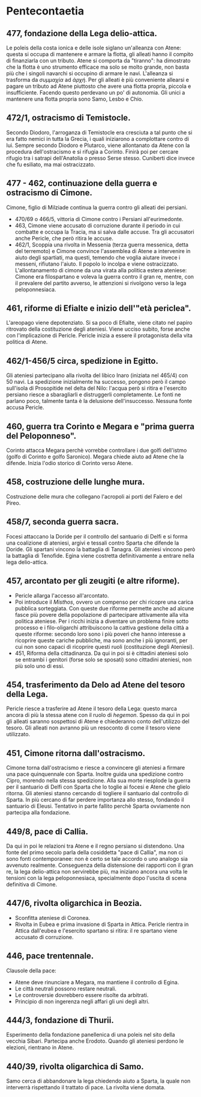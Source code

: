 # Pentecontaetia
## 477, fondazione della Lega delio-attica.
Le poleis della costa ionica e delle isole siglano un'alleanza con Atene: questa si occupa di mantenere e armare la flotta, gli alleati hanno il compito di finanziarla con un tributo. Atene si comporta da "tiranno": ha dimostrato che la flotta è uno strumento efficace ma solo se molto grande, non basta più che i singoli navarchi si occupino di armare le navi. L'alleanza si trasforma da _συμμαχία_ ad _ἀρχή_. Per gli alleati è più conveniente allearsi e pagare un tributo ad Atene piuttosto che avere una flotta propria, piccola e insufficiente. Facendo questo perdevano un po' di autonomia. Gli unici a mantenere una flotta propria sono Samo, Lesbo e Chio.

## 472/1, ostracismo di Temistocle.
Secondo Diodoro, l'arroganza di Temistocle era cresciuta a tal punto che si era fatto nemici in tutta la Grecia, i quali iniziarono a complottare contro di lui. Sempre secondo Diodoro e Plutarco, viene allontanato da Atene con la procedura dell'ostracismo e si rifugia a Corinto. Finirà poi per cercare rifugio tra i satrapi dell'Anatolia o presso Serse stesso. Cuniberti dice invece che fu esiliato, ma mai ostracizzato.

## 477 - 462, continuazione della guerra e ostracismo di Cimone.
Cimone, figlio di Milziade continua la guerra contro gli alleati dei persiani.
* 470/69 o 466/5, vittoria di Cimone contro i Persiani all'eurimedonte.
* 463, Cimone viene accusato di corruzione durante il periodo in cui combatte e occupa la Tracia, ma si salva dalle accuse. Tra gli accusatori anche Pericle, che però ritira le accuse.
* 462/1, Scoppia una rivolta in Messenia (terza guerra messenica, detta del terremoto) e Cimone convince l'assemblea di Atene a intervenire in aiuto degli spartiati, ma questi, temendo che voglia aiutare invece i messeni, rifiutano l'aiuto. Il popolo lo incolpa e viene ostracizzato. L'allontanamento di cimone da una virata alla politica estera ateniese: Cimone era filospartano e voleva la guerra contro il gran re, mentre, con il prevalere del partito avverso, le attenzioni si rivolgono verso la lega peloponnesiaca.

## 461, riforme di Efialte e inizio dell'"età periclea".
L'areopago viene depotenziato. Si sa poco di Efialte, viene citato nel papiro ritrovato della costituzione degli ateniesi. Viene ucciso subito, forse anche con l'implicazione di Pericle.
Pericle inizia a essere il protagonista della vita politica di Atene.

## 462/1-456/5 circa, spedizione in Egitto.
Gli ateniesi partecipano alla rivolta del libico Inaro (iniziata nel 465/4) con 50 navi. La spedizione inizialmente ha successo, pongono però il campo sull'isola di Prosopitide nel delta del Nilo: l'acqua però si ritira e l'esercito persiano riesce a sbaragliarli e distruggerli completamente. Le fonti ne parlano poco, talmente tanta è la delusione dell'insuccesso. Nessuna fonte accusa Pericle.

## 460, guerra tra Corinto e Megara e "prima guerra del Peloponneso".
Corinto attacca Megara perchè vorrebbe controllare i due golfi dell'istmo (golfo di Corinto e golfo Saronico). Megara chiede aiuto ad Atene che la difende. Inizia l'odio storico di Corinto verso Atene.

## 458, costruzione delle lunghe mura.
Costruzione delle mura che collegano l'acropoli ai porti del Falero e del Pireo.

## 458/7, seconda guerra sacra.
Focesi attaccano la Doride per il controllo del santuario di Delfi e si forma una coalizione di ateniesi, argivi e tessali contro Sparta che difende la Doride. Gli spartani vincono la battaglia di Tanagra. Gli ateniesi vincono però la battaglia di Tenofide. Egina viene costretta definitivamente a entrare nella lega delio-attica.

## 457, arcontato per gli zeugiti (e altre riforme).
* Pericle allarga l'accesso all'arcontato.
* Poi introduce il _Misthos_, ovvero un compenso per chi ricopre una carica pubblica sorteggiata. Con queste due riforme permette anche ad alcune fasce più povere della popolazione di partecipare attivamente alla vita politica ateniese. Per i ricchi inizia a diventare un problema finire sotto processo e i filo-oligarchi attribuiscono la cattiva gestione della città a queste riforme: secondo loro sono i più poveri che hanno interesse a ricoprire queste cariche pubbliche, ma sono anche i più ignoranti, per cui non sono capaci di ricoprire questi ruoli (costituzione degli Ateniesi).
* 451, Riforma della cittadinanza. Da qui in poi si è cittadini ateniesi solo se entrambi i genitori (forse solo se sposati) sono cittadini ateniesi, non più solo uno di essi.

## 454, trasferimento da Delo ad Atene del tesoro della Lega.
Pericle riesce a trasferire ad Atene il tesoro della Lega: questo marca ancora di più la stessa atene con il ruolo di _hegemon_. Spesso da qui in poi gli alleati saranno sospettosi di Atene e chiederanno conto dell'utilizzo del tesoro. Gli alleati non avranno più un resoconto di come il tesoro viene utilizzato.

## 451, Cimone ritorna dall'ostracismo.
Cimone torna dall'ostracismo e riesce a convincere gli ateniesi a firmare una pace quinquennale con Sparta. Inoltre guida una spedizione contro Cipro, morendo nella stessa spedizione. Alla sua morte riesplode la guerra per il santuario di Delfi con Sparta che lo toglie ai focesi e Atene che glielo ritorna. Gli ateniesi stanno cercando di togliere il santuario dal controllo di Sparta. In più cercano di far perdere importanza allo stesso, fondando il santuario di Eleusi. Tentativo in parte fallito perchè Sparta ovviamente non partecipa alla fondazione.

## 449/8, pace di Callia.
Da qui in poi le relazioni tra Atene e il regno persiano si distendono. Una fonte del primo secolo parla della cosiddetta "pace di Callia", ma non ci sono fonti contemporanee: non è certo se tale accordo o uno analogo sia avvenuto realmente. Conseguenza della distensione dei rapporti con il gran re, la lega delio-attica non servirebbe più, ma iniziano ancora una volta le tensioni con la lega peloponnesiaca, specialmente dopo l'uscita di scena definitiva di Cimone.

## 447/6, rivolta oligarchica in Beozia.
* Sconfitta ateniese di Coronea.
* Rivolta in Eubea e prima invasione di Sparta in Attica. Pericle rientra in Attica dall'eubea e l'esercito spartano si ritira: il re spartano viene accusato di corruzione.

## 446, pace trentennale.
Clausole della pace:
* Atene deve rinunciare a Megara, ma mantiene il controllo di Egina.
* Le città neutrali possono restare neutrali.
* Le controversie dovrebbero essere risolte da arbitrati.
* Principio di non ingerenza negli affari gli uni degli altri.

## 444/3, fondazione di Thurii.
Esperimento della fondazione panellenica di una poleis nel sito della vecchia Sibari. Partecipa anche Erodoto. Quando gli ateniesi perdono le elezioni, rientrano in Atene.

## 440/39, rivolta oligarchica di Samo.
Samo cerca di abbandonare la lega chiedendo aiuto a Sparta, la quale non interverrà rispettando il trattato di pace. La rivolta viene domata.
